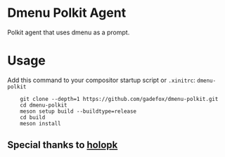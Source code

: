 # Dmenu Polkit Agent

Polkit agent that uses dmenu as a prompt.

# Usage

Add this command to your compositor startup script or `.xinitrc`:
`dmenu-polkit`

```
    git clone --depth=1 https://github.com/gadefox/dmenu-polkit.git
    cd dmenu-polkit
    meson setup build --buildtype=release
    cd build
    meson install
```

## Special thanks to [holopk](https://github.com/czadowanie/holopk)
